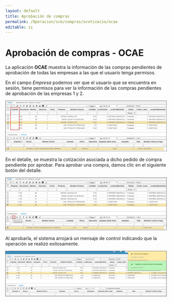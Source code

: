 ```yaml
---
layout: default
title: Aprobación de compras
permalink: /Operacion/scm/compras/ocotizacio/ocae
editable: si
---
```


# Aprobación de compras - OCAE

La aplicación **OCAE** muestra la información de las compras pendientes de aprobación de todas las empresas a las que el usuario tenga permisos.  

En el campo _Empresa_ podemos ver que el usuario que se encuentra en sesión, tiene permisos para ver la información de las compras pendientes de aprobación de las empresas 1 y 2.  

![](ocae.png)

En el detalle, se muestra la cotización asociada a dicho pedido de compra pendiente por aprobar. Para aprobar una compra, damos clic en el siguiente botón del detalle.  

![](ocae1.png)

Al aprobarla, el sistema arrojará un mensaje de control indicando que la operación se realizó exitosamente.  

![](ocae2.png)
